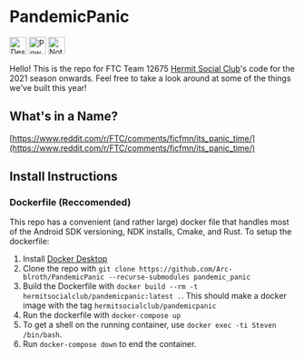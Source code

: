 # PandemicPanic

<!-- These are image tags so that heights are consistent -->
<img src="https://forthebadge.com/images/badges/designed-in-ms-paint.svg" alt="Designed in MSPaint" height=30px /> <img src="https://forthebadge.com/images/badges/powered-by-black-magic.svg" alt="Powered by Black Magic" height=30px /> <img src="http://img.shields.io/static/v1?label=Not&message=Gluten%20Free&style=for-the-badge&labelColor=3bbffc&color=3c9ad5"  alt="Not Gluten Free" height=30px />

Hello! This is the repo for FTC Team 12675 [Hermit Social Club](https://hermitsocialclub.org/)'s code for the 2021 season onwards.
Feel free to take a look around at some of the things we've built this year!

## What's in a Name?

[https://www.reddit.com/r/FTC/comments/fjcfmn/its_panic_time/](https://www.reddit.com/r/FTC/comments/fjcfmn/its_panic_time/)

## Install Instructions

### Dockerfile (Reccomended)

This repo has a convenient (and rather large) docker file that handles most of the Android SDK versioning, NDK installs, Cmake, and Rust. To setup the dockerfile:

1) Install [Docker Desktop](https://www.docker.com/products/docker-desktop)
2) Clone the repo with `git clone https://github.com/Arc-blroth/PandemicPanic --recurse-submodules pandemic_panic`
3) Build the Dockerfile with `docker build --rm -t hermitsocialclub/pandemicpanic:latest .`. This should make a docker image with the tag `hermitsocialclub/pandemicpanic`
4) Run the dockerfile with `docker-compose up`
5) To get a shell on the running container, use `docker exec -ti Steven /bin/bash`.
6) Run `docker-compose down` to end the container.

